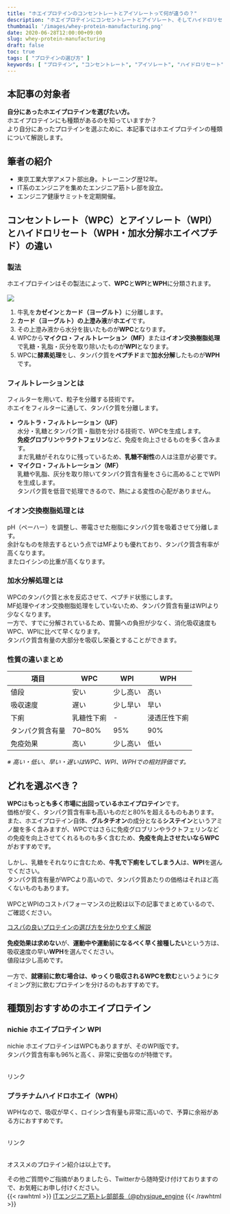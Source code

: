 ```yaml
---
title: "ホエイプロテインのコンセントレートとアイソレートって何が違うの？"
description: "ホエイプロテインにコンセントレートとアイソレート、そしてハイドロリセート（加水分解ホエイペプチド）があるのを知っていますか？ホエイプロテインの製法から性質の違いまで、分かりやすく解説しました。自分にあったホエイプロテインを選びたいという方は是非記事をご覧ください。"
thumbnail: '/images/whey-protein-manufacturing.png'
date: 2020-06-28T12:00:00+09:00
slug: whey-protein-manufacturing
draft: false
toc: true
tags: [ "プロテインの選び方" ]
keywords: [ "プロテイン", "コンセントレート", "アイソレート", "ハイドロリセート", "加水分解ホエイペプチド", "ホエイ", "WPC", "WPI", "WPH" ]
---
```


## 本記事の対象者
<b>自分にあったホエイプロテインを選びたい方。</b><br>
ホエイプロテインにも種類があるのを知っていますか？<br>
より自分にあったプロテインを選ぶために、本記事ではホエイプロテインの種類について解説します。  

## 筆者の紹介
<ul>
  <li>東京工業大学アメフト部出身。トレーニング歴12年。</li>
  <li>IT系のエンジニアを集めたエンジニア筋トレ部を設立。</li>
  <li>エンジニア健康サミットを定期開催。</li>
</ul>


## コンセントレート（WPC）とアイソレート（WPI）とハイドロリセート（WPH・加水分解ホエイペプチド）の違い
### 製法

ホエイプロテインはその製法によって、**WPC**と**WPI**と**WPH**に分類されます。
<br>
<br>
<img src="/images/whey-protein-manufacturing.png" />

1. 牛乳を<b>カゼイン</b>と<b>カード（ヨーグルト）</b>に分離します。
1. <b>カード（ヨーグルト）の上澄み液</b>が<b>ホエイ</b>です。
1. その上澄み液から水分を抜いたものが<b>WPC</b>となります。
1. WPCから<b>マイクロ・フィルトレーション（MF）</b>または<b>イオン交換樹脂処理</b>で乳糖・乳脂・灰分を取り除いたものが<b>WPI</b>となります。
1. WPCに<b>酵素処理</b>をし、タンパク質を<b>ペプチド</b>まで<b>加水分解</b>したものが<b>WPH</b>です。

### フィルトレーションとは
フィルターを用いて、粒子を分離する技術です。  
ホエイをフィルターに通して、タンパク質を分離します。
- <b>ウルトラ・フィルトレーション（UF）</b>  
水分・乳糖とタンパク質・脂肪を分ける技術で、WPCを生成します。  
<b>免疫グロブリン</b>や<b>ラクトフェリン</b>など、免疫を向上させるものを多く含みます。  
まだ乳糖がそれなりに残っているため、<b>乳糖不耐性</b>の人は注意が必要です。
- <b>マイクロ・フィルトレーション（MF）</b>  
乳糖や乳脂、灰分を取り除いてタンパク質含有量をさらに高めることでWPIを生成します。  
タンパク質を低音で処理できるので、熱による変性の心配がありません。

### イオン交換樹脂処理とは
pH（ペーハー）を調整し、帯電させた樹脂にタンパク質を吸着させて分離します。  
余計なものを除去するという点ではMFよりも優れており、タンパク質含有率が高くなります。  
またロイシンの比重が高くなります。

### 加水分解処理とは
WPCのタンパク質と水を反応させて、ペプチド状態にします。  
MF処理やイオン交換樹脂処理をしていないため、タンパク質含有量はWPIより少なくなります。  
一方で、すでに分解されているため、胃腸への負担が少なく、消化吸収速度もWPC、WPIに比べて早くなります。  
タンパク質含有量の大部分を吸収し栄養とすることができます。  

### 性質の違いまとめ

項目             | WPC              | WPI          | WPH
-----------------|------------------|--------------|------------------
値段             | 安い             | 少し高い     | 高い
吸収速度         | 遅い             | 少し早い     | 早い
下痢             | 乳糖性下痢       | -            | 浸透圧性下痢
タンパク質含有量 | 70~80%           | 95%          | 90%
免疫効果         | 高い             | 少し高い     | 低い

*※ 高い・低い、早い・遅いはWPC、WPI、WPHでの相対評価です。*  

## どれを選ぶべき？

<b>WPC</b>は<b>もっとも多く市場に出回っているホエイプロテイン</b>です。  
価格が安く、タンパク質含有率も高いものだと80%を超えるものもあります。  
また、ホエイプロテイン自体、<b>グルタチオン</b>の成分となる<b>システイン</b>というアミノ酸を多く含みますが、WPCではさらに免疫グロブリンやラクトフェリンなどの免疫を向上させてくれるものも多く含むため、<b>免疫を向上させたいならWPC</b>がおすすめです。  
<br>
しかし、乳糖をそれなりに含むため、<b>牛乳で下痢をしてしまう人</b>は、<b>WPI</b>を選んでください。  
タンパク質含有量がWPCより高いので、タンパク質あたりの価格はそれほど高くないものもあります。  
<br>
WPCとWPIのコストパフォーマンスの比較は以下の記事でまとめているので、ご確認ください。  

<a href="http://localhost:1313/post/protein-positioning-map/#%E3%82%B3%E3%82%B9%E3%83%91%E3%81%AE%E8%89%AF%E3%81%84%E3%81%8A%E3%81%99%E3%81%99%E3%82%81%E3%83%97%E3%83%AD%E3%83%86%E3%82%A4%E3%83%B33%E9%81%B8">コスパの良いプロテインの選び方を分かりやすく解説</a>
<br>
<br>
<b>免疫効果は求めない</b>が、<b>運動中や運動前になるべく早く接種したい</b>という方は、吸収速度の早い<b>WPH</b>を選んでください。  
値段は少し高めです。  
<br>
一方で、<b>就寝前に飲む場合は、ゆっくり吸収されるWPCを飲む</b>というようにタイミング別に飲むプロテインを分けるのもおすすめです。

## 種類別おすすめのホエイプロテイン

### nichie ホエイプロテイン WPI
nichie ホエイプロテインはWPCもありますが、そのWPI版です。  
タンパク質含有率も96%と高く、非常に安価なのが特徴です。  
<br>

<!-- START MoshimoAffiliateEasyLink -->
<script type="text/javascript">
(function(b,c,f,g,a,d,e){b.MoshimoAffiliateObject=a;
b[a]=b[a]||function(){arguments.currentScript=c.currentScript
||c.scripts[c.scripts.length-2];(b[a].q=b[a].q||[]).push(arguments)};
c.getElementById(a)||(d=c.createElement(f),d.src=g,
d.id=a,e=c.getElementsByTagName("body")[0],e.appendChild(d))})
(window,document,"script","//dn.msmstatic.com/site/cardlink/bundle.js","msmaflink");
msmaflink({"n":"nichie ホエイプロテイン WPI たんぱく質約96%(無水換算) プレーン 1kg","b":"ニチエー（nichie）","t":"sat-04","d":"https:\/\/m.media-amazon.com","c_p":"\/images\/I","p":["\/31mM56Ahd+L.jpg","\/516ujoRGbUL.jpg","\/51GV5q117BL.jpg","\/61iGpOmcbQL.jpg","\/51j6k6DFtGL.jpg","\/51971TWVMuL.jpg","\/517W-8S8UgL.jpg","\/51XWjlRiWlL.jpg","\/41EZg8Tx-TL.jpg"],"u":{"u":"https:\/\/www.amazon.co.jp\/dp\/B07642NQ5D","t":"amazon","r_v":""},"aid":{"amazon":"2046917","rakuten":"2046887","yahoo":"2046919"},"eid":"HRoBr","s":"s"});
</script>
<div id="msmaflink-HRoBr">リンク</div>
<!-- MoshimoAffiliateEasyLink END -->

### プラチナムハイドロホエイ（WPH）
WPHなので、吸収が早く、ロイシン含有量も非常に高いので、予算に余裕がある方におすすめです。  
<br>

<!-- START MoshimoAffiliateEasyLink -->
<script type="text/javascript">
(function(b,c,f,g,a,d,e){b.MoshimoAffiliateObject=a;
b[a]=b[a]||function(){arguments.currentScript=c.currentScript
||c.scripts[c.scripts.length-2];(b[a].q=b[a].q||[]).push(arguments)};
c.getElementById(a)||(d=c.createElement(f),d.src=g,
d.id=a,e=c.getElementsByTagName("body")[0],e.appendChild(d))})
(window,document,"script","//dn.msmstatic.com/site/cardlink/bundle.js","msmaflink");
msmaflink({"n":"プラチナムハイドロホエイ クッキー＆クリームオーバードライブ 3.5パウンド (1590 g) [並行輸入品]","b":"オプティマムニュートリション(Optimum Nutrition)","t":"","d":"https:\/\/m.media-amazon.com","c_p":"\/images\/I","p":["\/41Z3pTJXaRL.jpg","\/41iw-psccwL.jpg"],"u":{"u":"https:\/\/www.amazon.co.jp\/dp\/B07YBCBYHH","t":"amazon","r_v":""},"aid":{"amazon":"2046917","rakuten":"2046887","yahoo":"2046919"},"eid":"zpsez","s":"s"});
</script>
<div id="msmaflink-zpsez">リンク</div>
<!-- MoshimoAffiliateEasyLink END -->

<br>

オススメのプロテイン紹介は以上です。  

その他ご質問やご指摘がありましたら、Twitterから随時受け付けておりますので、お気軽にお申し付けください。  
{{< rawhtml >}}
<a href="https://twitter.com/physique_engine" target="_blank" rel="nofollow">ITエンジニア筋トレ部部長（@physique_engine</a>
{{< /rawhtml >}}
